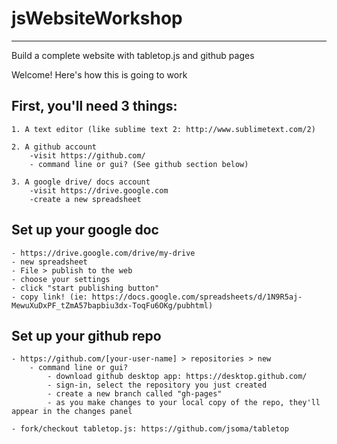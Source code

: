 # jsWebsiteWorkshop
------------------------------------------------------------
Build a complete website with tabletop.js and github pages

Welcome! Here's how this is going to work



First, you'll need 3 things:
------------------------------------------------------------
	
	1. A text editor (like sublime text 2: http://www.sublimetext.com/2)

	2. A github account
		-visit https://github.com/
		- command line or gui? (See github section below)

	3. A google drive/ docs account 
		-visit https://drive.google.com
		-create a new spreadsheet


Set up your google doc
------------------------------------------------------------

	- https://drive.google.com/drive/my-drive
	- new spreadsheet
	- File > publish to the web
	- choose your settings 
	- click "start publishing button"
	- copy link! (ie: https://docs.google.com/spreadsheets/d/1N9R5aj-MewuXuDxPF_tZmA57bapbiu3dx-ToqFu6OKg/pubhtml)


Set up your github repo
------------------------------------------------------------

	- https://github.com/[your-user-name] > repositories > new
		- command line or gui?
			- download github desktop app: https://desktop.github.com/
			- sign-in, select the repository you just created
			- create a new branch called "gh-pages"
			- as you make changes to your local copy of the repo, they'll appear in the changes panel

	- fork/checkout tabletop.js: https://github.com/jsoma/tabletop
